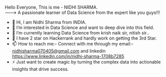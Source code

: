 Hello Everyone, This is me - NIDHI SHARMA.  
--->  A passionate learner of Data Science from the expert like you guys!!!

- 👋 Hi, I am Nidhi Sharma from INDIA.
- 👀 I’m interested in Data Science and want to deep dive into this field.
- 🌱 I’m currently learning Data Science from krish naik sir, nitish sir..
- 💞️ I have 2 star on Hackerrank and hardly work on getting the 3rd Star.
- 📫 How to reach me:- Connect with me through my email:- nidhisharma070405@gmail.com  and linkedin https://www.linkedin.com/in/nidhi-sharma-1708b7285
- ⚡ Just want to create magic by turning the complex data into actionable insights that drive success.

<!---
Nidhi0704/Nidhi0704 is a ✨ special ✨ repository because its `README.md` (this file) appears on your GitHub profile.
You can click the Preview link to take a look at your changes.
--->
